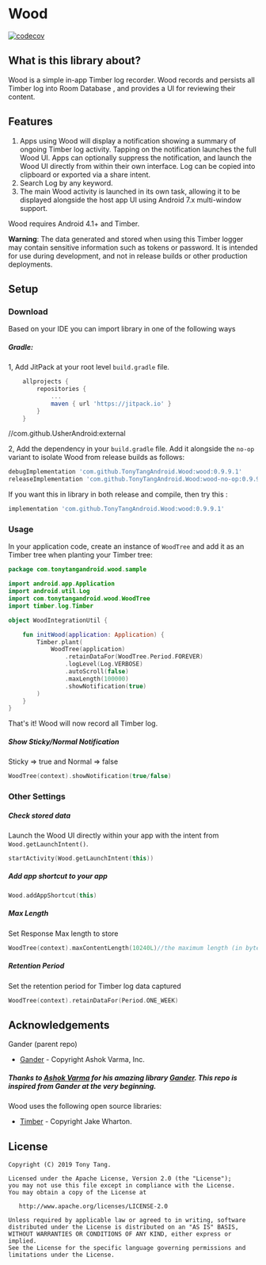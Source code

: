 # Wood

[![codecov](https://codecov.io/gh/TonyTangAndroid/Wood/branch/master/graph/badge.svg)](https://codecov.io/gh/TonyTangAndroid/Wood)


## What is this library about?
Wood is a simple in-app Timber log recorder. Wood records and persists all Timber log into Room Database , and provides a UI for reviewing their content.


## Features
1. Apps using Wood will display a notification showing a summary of ongoing Timber log activity. Tapping on the notification launches the full Wood UI. Apps can optionally suppress the notification, and launch the Wood UI directly from within their own interface. Log can be copied into clipboard or exported via a share intent.
2. Search Log by any keyword.
3. The main Wood activity is launched in its own task, allowing it to be displayed alongside the host app UI using Android 7.x multi-window support.

Wood requires Android 4.1+ and Timber.

**Warning**: The data generated and stored when using this Timber logger may contain sensitive information such as tokens or password. It is intended for use during development, and not in release builds or other production deployments.

## Setup

### Download

Based on your IDE you can import library in one of the following ways

##### Gradle:
1, Add JitPack at your root level `build.gradle` file.
```gradle
	allprojects {
		repositories {
			...
			maven { url 'https://jitpack.io' }
		}
	}
```

//com.github.UsherAndroid:external

2, Add the dependency in your `build.gradle` file. Add it alongside the `no-op` variant to isolate Wood from release builds as follows:
```gradle
debugImplementation 'com.github.TonyTangAndroid.Wood:wood:0.9.9.1'
releaseImplementation 'com.github.TonyTangAndroid.Wood:wood-no-op:0.9.9.1'
```
If you want this in library in both release and compile, then try this : 
```gradle
implementation 'com.github.TonyTangAndroid.Wood:wood:0.9.9.1'
```

### Usage

In your application code, create an instance of `WoodTree` and add it as an Timber tree when planting your Timber tree:

```kotlin
package com.tonytangandroid.wood.sample

import android.app.Application
import android.util.Log
import com.tonytangandroid.wood.WoodTree
import timber.log.Timber

object WoodIntegrationUtil {

    fun initWood(application: Application) {
        Timber.plant(
            WoodTree(application)
                .retainDataFor(WoodTree.Period.FOREVER)
                .logLevel(Log.VERBOSE)
                .autoScroll(false)
                .maxLength(100000)
                .showNotification(true)
        )
    }
}
```

That's it! Wood will now record all Timber log.

##### Show Sticky/Normal Notification
Sticky => true and Normal => false
```kotlin
WoodTree(context).showNotification(true/false)
```

### Other Settings
##### Check stored data
Launch the Wood UI directly within your app with the intent from `Wood.getLaunchIntent()`.
```kotlin
startActivity(Wood.getLaunchIntent(this))
```

##### Add app shortcut to your app
```kotlin
Wood.addAppShortcut(this)
```

##### Max Length
Set Response Max length to store
```kotlin
WoodTree(context).maxContentLength(10240L)//the maximum length (in bytes)
```

##### Retention Period
Set the retention period for Timber log data captured
```kotlin
WoodTree(context).retainDataFor(Period.ONE_WEEK)
```
 
## Acknowledgements
Gander (parent repo)
- [Gander][ganderLink] - Copyright Ashok Varma, Inc.
##### Thanks to [Ashok Varma][ashokVarmaLink] for his amazing library [Gander][ganderLink]. This repo is inspired from Gander at the very beginning.

Wood uses the following open source libraries:
- [Timber][timberLink] - Copyright Jake Wharton.

License
-------

    Copyright (C) 2019 Tony Tang.

    Licensed under the Apache License, Version 2.0 (the "License");
    you may not use this file except in compliance with the License.
    You may obtain a copy of the License at

       http://www.apache.org/licenses/LICENSE-2.0

    Unless required by applicable law or agreed to in writing, software
    distributed under the License is distributed on an "AS IS" BASIS,
    WITHOUT WARRANTIES OR CONDITIONS OF ANY KIND, either express or implied.
    See the License for the specific language governing permissions and
    limitations under the License.
    
[ganderLink]: https://github.com/Ashok-Varma/Gander
[ashokVarmaLink]: https://github.com/Ashok-Varma
[timberLink]: https://github.com/JakeWharton/timber
